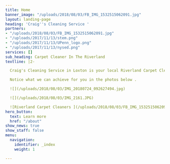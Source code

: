```yaml
---
title: Home
banner_image: "/uploads/2018/08/03/FB_IMG_1532515062091.jpg"
layout: landing-page
heading: 'Craig''s Cleaning Service '
partners:
- "/uploads/2018/08/03/FB_IMG_1532515062091.jpg"
- "/uploads/2017/11/13/stem.png"
- "/uploads/2017/11/13/UPenn_logo.png"
- "/uploads/2017/11/13/nysed.png"
services: []
sub_heading: Carpet Cleaner In The Riverland
textline: |2-

  Craig's Cleaning Service in Loxton is your local Riverland Carpet Cleaning Service.

  Notice what we can achieve for you in the photos below .

  ![](/uploads/2018/08/03/IMG_20180724_092627494.jpg)

  ![](/uploads/2018/08/03/IMG_2161.JPG)

  ![Riverland Carpet Cleaners ](/uploads/2018/08/03/FB_IMG_1532515062091.jpg "Carpet Cleaners Riverland ")
hero_button:
  text: Learn more
  href: "/about"
show_news: true
show_staff: false
menu:
  navigation:
    identifier: _index
    weight: 1

---
```

